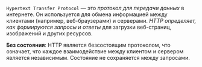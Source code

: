`Hypertext Transfer Protocol` — это _протокол для передачи данных_ в интернете. Он используется для обмена информацией между клиентами (например, веб-браузерами) и серверами. _HTTP определяет, как формируются запросы и ответы_ для загрузки веб-страниц, изображений и других ресурсов.

**Без состояния**: HTTP является безсостоящим протоколом, что означает, что каждое взаимодействие между клиентом и сервером является независимым. Состояние не сохраняется между запросами.